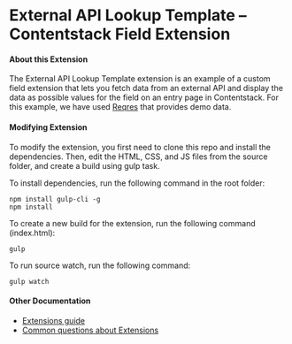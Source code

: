 # External API Lookup Template – Contentstack Field Extension

#### About this Extension
The External API Lookup Template extension is an example of a custom field extension that lets you fetch data from an external API and display the data as possible values for the field on an entry page in Contentstack. For this example, we have used [Reqres](https://reqres.in/) that provides demo data.

#### Modifying Extension

To modify the extension, you first need to clone this repo and install the dependencies. Then, edit the HTML, CSS, and JS files from the source folder, and create a build using gulp task.

To install dependencies, run the following command in the root folder:

```
npm install gulp-cli -g
npm install
```
To create a new build for the extension, run the following command (index.html):
```
gulp
```

To run source watch, run the following command:
```
gulp watch
```

#### Other Documentation
- [Extensions guide](https://www.contentstack.com/docs/guide/extensions)
- [Common questions about Extensions](https://www.contentstack.com/docs/faqs#extensions)

